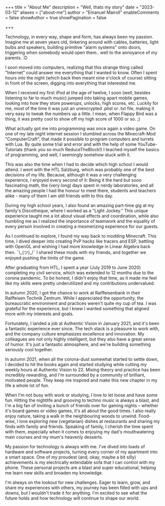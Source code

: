 +++
title = "About Me"
description = "Well, thats my story"
date = "2023-03-12"
aliases = ["about-me"]
author = "Emanuel Mairoll"
enableComments = false
showAuthor = true
showPagination = false

+++

Technology, in every way, shape and form, has always been my passion. Imagine me at seven years old, tinkering around with cables, batteries, light bulbs and speakers, building primitive "alarm systems" onto doors, triggering when somebody would open them.. well to the annoyance of my parents. :D

I soon moved into computers, realizing that this strange thing called "Internet" could answer me everything that I wanted to know. Often I spent hours into the night (which back then meant nine o'clock of course) sitting in front of the screen, digging into everything that interested me.

When I received my first iPod at the age of twelve, I soon (well, besides listening to far to much music) jumped into taking apart mobile games, looking into how they store powerups, unlocks, high scores, etc. Luckily for me, most of the time it was just an unencrypted .plist or .txt file, making it very easy to tweak the numbers up a little. I mean, when Flappy Bird was a thing, it was pretty cool to show off my high score of 1000 or so. ;)

What actually got me into programming was once again a video game. On one of my late night internet session I stumbled across the Minecraft-Mod "ComputerCraft", that made it possible to program computers and turrets with Lua. By quite some trial and error and with the help of some YouTube-Tutorials (thank you so much ReduceTheBlock!) I teached myself the basics of programming, and well, I seemingly somehow stuck with it.

This was also the time when I had to decide which high school I would attend. I went with the HTL Salzburg, which was probably one of the best decisions of my life. Because, although it was a very challenging experience, I enjoyed every second of it: Being it the hard but sooo fascinating math, the (very long) days spent in nerdy laboratories, and all the amazing people I had the honour to meet there, students and teachers alike - many of them I am still friends with to this day.

During my high school years, I also found an amazing part-time gig at my family's Discotheque, where I worked as a "Light Jockey." This unique experience taught me a lot about visual effects and coordination, while also humbling me as I realized the importance of teamwork and the equality of every person involved in creating a mesmerizing experience for our guests.

As I continued to explore, I found my way back to modding Minecraft. This time, I dived deeper into creating PvP hacks like tracers and ESP, battling with OpenGL and wishing I had more knowledge in Linear Algebra back then. ¯\\\_(ツ)_/¯  I shared these mods with my friends, and together we enjoyed pushing the limits of the game.

After graduating from HTL, I spent a year (July 2019 to June 2020) completing my civil service, which was extended to 12 months due to the corona pandemic. To be honest, I didn't enjoy that time, as it made me feel like my skills were pretty underutilized and my contributions undervalued.

In autumn 2020, I got the chance to work at Raiffeisenbank in their Raiffeisen Technik Zentrum. While I appreciated the opportunity, the bureaucratic environment and practices weren't quite my cup of tea. I was grateful for the experience, but I knew I wanted something that aligned more with my interests and goals.

Fortunately, I landed a job at Authentic Vision in January 2021, and it's been a fantastic experience ever since. The tech stack is a pleasure to work with, and the company culture emphasizes excellence and innovation. My colleagues are not only highly intelligent, but they also have a great sense of humor. It's just a fantastic atmosphere, and we're building something seriously cool together.

In autumn 2021, when all the corona-dust somewhat started to settle down, I decided to hit the books again and started studying while cutting my weekly hours at Authentic Vision to 22. Mixing theory and practice has been incredibly rewarding, and I'm surrounded by a community of brilliant, motivated people. They keep me inspired and make this new chapter in my life a whole lot of fun.

When I'm not busy with work or studying, I love to let loose and have some fun. Hitting the nightlife and grooving to techno music is always a blast, and I'm a big fan of inviting a bunch of friends over for gaming nights – whether it's board games or video games, it's all about the good times. I also really enjoy nature, taking a walk in the neighbouring woods to unwind. Food-wise, I love exploring new (vegetarian) dishes at restaurants and sharing my finds with family and friends. Speaking of family, I cherish the time spent with them, especially when it comes to enjoying my dad's mouthwatering main courses and my mum's heavenly desserts.

My passion for technology is always with me. I've dived into loads of hardware and software projects, turning every corner of my apartment into a smart space. One of my proudest (and, okay, maybe a bit silly) achievements is my electrically extendable sofa that I can control with my phone. These personal projects are a blast and super educational, helping me learn new skills and broaden my knowledge.

I'm always on the lookout for new challenges. Eager to learn, grow, and share my experiences with others, my journey has been filled with ups and downs, but I wouldn't trade it for anything. I'm excited to see what the future holds and how technology will continue to shape our world.